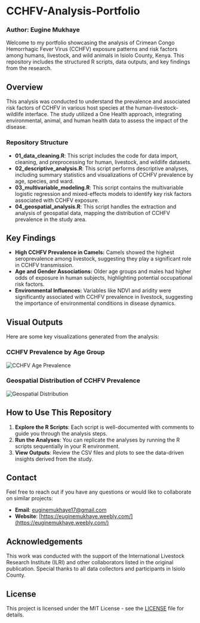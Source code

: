 # CCHFV-Analysis-Portfolio
### Author: Eugine Mukhaye

Welcome to my portfolio showcasing the analysis of Crimean Congo Hemorrhagic Fever Virus (CCHFV) exposure patterns and risk factors among humans, livestock, and wild animals in Isiolo County, Kenya. This repository includes the structured R scripts, data outputs, and key findings from the research.

## Overview

This analysis was conducted to understand the prevalence and associated risk factors of CCHFV in various host species at the human-livestock-wildlife interface. The study utilized a One Health approach, integrating environmental, animal, and human health data to assess the impact of the disease.

### Repository Structure

- **01_data_cleaning.R**: This script includes the code for data import, cleaning, and preprocessing for human, livestock, and wildlife datasets.
- **02_descriptive_analysis.R**: This script performs descriptive analyses, including summary statistics and visualizations of CCHFV prevalence by age, species, and ward.
- **03_multivariable_modeling.R**: This script contains the multivariable logistic regression and mixed-effects models to identify key risk factors associated with CCHFV exposure.
- **04_geospatial_analysis.R**: This script handles the extraction and analysis of geospatial data, mapping the distribution of CCHFV prevalence in the study area.

## Key Findings

- **High CCHFV Prevalence in Camels:** Camels showed the highest seroprevalence among livestock, suggesting they play a significant role in CCHFV transmission.
- **Age and Gender Associations:** Older age groups and males had higher odds of exposure in human subjects, highlighting potential occupational risk factors.
- **Environmental Influences:** Variables like NDVI and aridity were significantly associated with CCHFV prevalence in livestock, suggesting the importance of environmental conditions in disease dynamics.

## Visual Outputs

Here are some key visualizations generated from the analysis:

### CCHFV Prevalence by Age Group
![CCHFV Age Prevalence](cchf_age_prevalence.png)

### Geospatial Distribution of CCHFV Prevalence
![Geospatial Distribution](cchf_geospatial_distribution.png)

## How to Use This Repository

1. **Explore the R Scripts**: Each script is well-documented with comments to guide you through the analysis steps.
2. **Run the Analyses**: You can replicate the analyses by running the R scripts sequentially in your R environment.
3. **View Outputs**: Review the CSV files and plots to see the data-driven insights derived from the study.

## Contact

Feel free to reach out if you have any questions or would like to collaborate on similar projects:

- **Email**: [euginemukhaye17@gmail.com](mailto:euginemukhaye17@gmail.com)
- **Website**: [https://euginemukhaye.weebly.com/](https://euginemukhaye.weebly.com/)

## Acknowledgements

This work was conducted with the support of the International Livestock Research Institute (ILRI) and other collaborators listed in the original publication. Special thanks to all data collectors and participants in Isiolo County.

## License

This project is licensed under the MIT License - see the [LICENSE](LICENSE) file for details.

